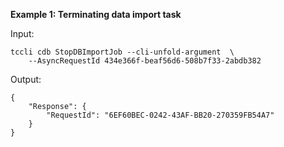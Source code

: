 **Example 1: Terminating data import task**



Input: 

```
tccli cdb StopDBImportJob --cli-unfold-argument  \
    --AsyncRequestId 434e366f-beaf56d6-508b7f33-2abdb382
```

Output: 
```
{
    "Response": {
        "RequestId": "6EF60BEC-0242-43AF-BB20-270359FB54A7"
    }
}
```

